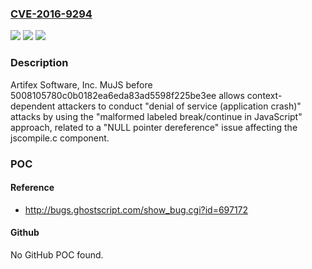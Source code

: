 ### [CVE-2016-9294](https://cve.mitre.org/cgi-bin/cvename.cgi?name=CVE-2016-9294)
![](https://img.shields.io/static/v1?label=Product&message=n%2Fa&color=blue)
![](https://img.shields.io/static/v1?label=Version&message=n%2Fa&color=blue)
![](https://img.shields.io/static/v1?label=Vulnerability&message=n%2Fa&color=brighgreen)

### Description

Artifex Software, Inc. MuJS before 5008105780c0b0182ea6eda83ad5598f225be3ee allows context-dependent attackers to conduct "denial of service (application crash)" attacks by using the "malformed labeled break/continue in JavaScript" approach, related to a "NULL pointer dereference" issue affecting the jscompile.c component.

### POC

#### Reference
- http://bugs.ghostscript.com/show_bug.cgi?id=697172

#### Github
No GitHub POC found.

